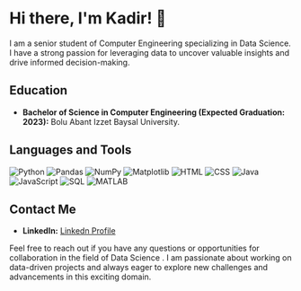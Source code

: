 # Hi there, I'm Kadir! 👋

I am a senior student of Computer Engineering specializing in Data Science. I have a strong passion for leveraging data to uncover valuable insights and drive informed decision-making.

## Education
- **Bachelor of Science in Computer Engineering (Expected Graduation: 2023):** Bolu Abant Izzet Baysal University.

## Languages and Tools
![Python](https://img.shields.io/badge/-Python-3776AB?style=flat-square&logo=python&logoColor=white)
![Pandas](https://img.shields.io/badge/-Pandas-150458?style=flat-square&logo=pandas&logoColor=white)
![NumPy](https://img.shields.io/badge/-NumPy-013243?style=flat-square&logo=numpy&logoColor=white)
![Matplotlib](https://img.shields.io/badge/-Matplotlib-11557C?style=flat-square&logo=matplotlib&logoColor=white)
![HTML](https://img.shields.io/badge/-HTML-E34F26?style=flat-square&logo=html5&logoColor=white)
![CSS](https://img.shields.io/badge/-CSS-1572B6?style=flat-square&logo=css3&logoColor=white)
![Java](https://img.shields.io/badge/-Java-007396?style=flat-square&logo=java&logoColor=white)
![JavaScript](https://img.shields.io/badge/-JavaScript-F7DF1E?style=flat-square&logo=javascript&logoColor=black)
![SQL](https://img.shields.io/badge/-SQL-4479A1?style=flat-square&logo=postgresql&logoColor=white)
![MATLAB](https://img.shields.io/badge/-MATLAB-0076A8?style=flat-square&logo=mathworks&logoColor=white)



## Contact Me

- **LinkedIn:** [Linkedn Profile]([https://www.linkedin.com/in/yourprofil](https://www.linkedin.com/in/kadir-kesimal/)e)

Feel free to reach out if you have any questions or opportunities for collaboration in the field of Data Science . I am passionate about working on data-driven projects and always eager to explore new challenges and advancements in this exciting domain.
